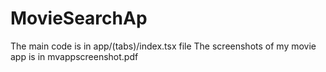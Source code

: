 # MovieSearchAp
The main code is in app/(tabs)/index.tsx file
The screenshots of my movie app is in mvappscreenshot.pdf
